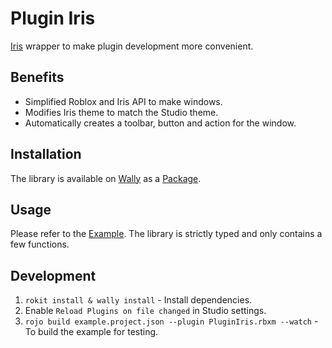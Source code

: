 # Plugin Iris

[Iris](https://github.com/SirMallard/Iris) wrapper to make plugin development more convenient.

## Benefits
- Simplified Roblox and Iris API to make windows.
- Modifies Iris theme to match the Studio theme.
- Automatically creates a toolbar, button and action for the window.

## Installation
The library is available on [Wally](https://wally.run) as a [Package](https://wally.run/package/nikolapesevic/pluginiris).

## Usage
Please refer to the [Example](https://github.com/nikolapesevic/pluginiris/blob/main/example/init.plugin.luau). The library is strictly typed and only contains a few functions.

## Development
1. `rokit install & wally install` - Install dependencies.
2. Enable `Reload Plugins on file changed` in Studio settings.
3. `rojo build example.project.json --plugin PluginIris.rbxm --watch` - To build the example for testing.